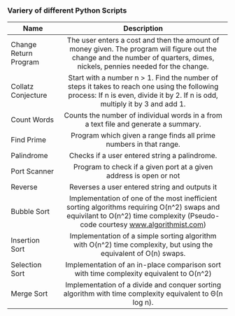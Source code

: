 ### Variery of different Python Scripts

|Name   | Description   |
|-----------------------|:-------------:|
| Change Return Program | The user enters a cost and then the amount of money given. The program will figure out the change and the number of quarters, dimes, nickels, pennies needed for the change.|
|  Collatz Conjecture   | Start with a number n > 1. Find the number of steps it takes to reach one using the following process: If n is even, divide it by 2. If n is odd, multiply it by 3 and add 1. |
| Count Words           | Counts the number of individual words in a from a text file and generate a summary. |
|Find Prime             | Program which given a range finds all prime numbers in that range. |
| Palindrome            | Checks if a user entered string a palindrome.|
| Port Scanner          | Program to check if a given port at a given address is open or not|
| Reverse               | Reverses a user entered string and outputs it|
| Bubble Sort           | Implementation of one of the most inefficient sorting algorithms requiring O(n^2) swaps and equivilant to O(n^2) time complexity (Pseudo-code courtesy www.algorithmist.com)|
| Insertion Sort        | Implementation of a simple sorting algorithm with O(n^2) time complexity, but using the equivalent of O(n) swaps.|
| Selection Sort        | Implementation of an in-place comparison sort with time complexity equivalent to O(n^2)|
| Merge Sort            | Implementation of a divide and conquer sorting algorithm with time complexity equivalent to 	Θ(n log n). |